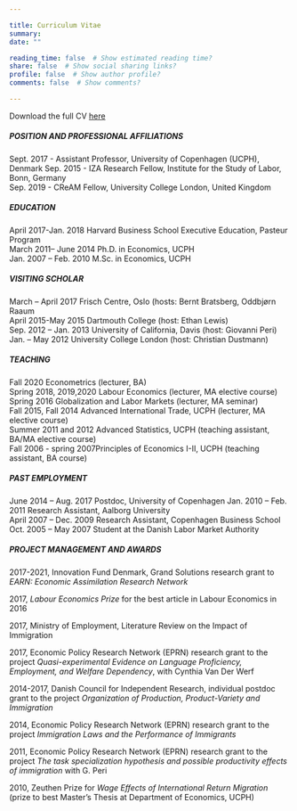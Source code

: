 ```yaml
---

title: Curriculum Vitae
summary: 
date: ""

reading_time: false  # Show estimated reading time?
share: false  # Show social sharing links?
profile: false  # Show author profile?
comments: false  # Show comments?

---
```

Download the full CV [here](static/files/cv.pdf)

##### POSITION AND PROFESSIONAL AFFILIATIONS

Sept. 2017 - Assistant Professor, University of Copenhagen (UCPH), Denmark 
Sep. 2015 -  IZA Research Fellow, Institute for the Study of Labor, Bonn, Germany  
Sep. 2019 -  CReAM Fellow, University College London, United Kingdom 

##### EDUCATION 

April 2017-Jan. 2018    Harvard Business School Executive Education, Pasteur Program   
March 2011– June 2014   Ph.D. in Economics, UCPH   
Jan. 2007 – Feb. 2010   M.Sc. in Economics, UCPH  

##### VISITING SCHOLAR  

March – April 2017      Frisch Centre, Oslo (hosts: Bernt Bratsberg, Oddbjørn Raaum   
April 2015-May 2015     Dartmouth College (host: Ethan Lewis)   
Sep. 2012 – Jan. 2013   University of California, Davis (host: Giovanni Peri)   
Jan. – May 2012         University College London (host: Christian Dustmann) 

##### TEACHING   

Fall 2020              Econometrics (lecturer, BA)   
Spring 2018, 2019,2020 Labour Economics (lecturer, MA elective course)   
Spring 2016            Globalization and Labor Markets (lecturer, MA seminar)   
Fall 2015, Fall 2014   Advanced International Trade, UCPH (lecturer, MA elective course)   
Summer 2011 and 2012   Advanced Statistics, UCPH  (teaching assistant, BA/MA elective course)   
Fall 2006 - spring 2007Principles of Economics I-II, UCPH (teaching assistant, BA course) 


##### PAST EMPLOYMENT    
June 2014 – Aug. 2017  Postdoc, University of Copenhagen 
Jan. 2010 – Feb. 2011  Research Assistant, Aalborg University  
April 2007 – Dec. 2009 Research Assistant, Copenhagen Business School    
Oct. 2005 – May 2007   Student at the Danish Labor Market Authority 

##### PROJECT MANAGEMENT AND AWARDS

2017-2021, Innovation Fund Denmark, Grand Solutions research grant to *EARN: Economic Assimilation Research Network*

2017, *Labour Economics Prize* for the best article in Labour Economics in 2016 

2017, Ministry of Employment, Literature Review on the Impact of Immigration 

2017, Economic Policy Research Network (EPRN) research grant to the project *Quasi-experimental Evidence on Language Proficiency, Employment, and Welfare Dependency*, with Cynthia Van Der Werf

2014-2017, Danish Council for Independent Research, individual postdoc grant to the project *Organization of Production, Product-Variety and Immigration*

2014, Economic Policy Research Network (EPRN) research grant to the project *Immigration Laws and the Performance of Immigrants*

2011, Economic Policy Research Network (EPRN) research grant to the project *The task specialization hypothesis and possible productivity effects of immigration* with G. Peri

2010, Zeuthen Prize for *Wage Effects of International Return Migration* (prize to best Master’s Thesis at Department of Economics, UCPH)




  
